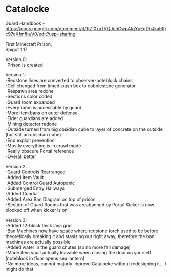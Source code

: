 # Catalocke

Guard Handbook - https://docs.google.com/document/d/1tZI0xaTVQJuhCwpAtqYuEqDhJkaI6fjc97qXfmfhuV0/edit?usp=sharing  

First Minecraft Prison,  
Spigot 1.17

Version 0:  
-Prison is created

Version 1:  
-Redstone lines are converted to observer-noteblock chains  
-Cell changed from timed-push box to cobblestone generator  
-Respawn area redone  
-Sections color coded  
-Guard room expanded  
-Every room is accessable by guard  
-More item bans on outer defense  
-Elder guardians are added  
-Mining detector redone  
-Outside turned from big obsidian cube to layer of concrete on the outside (but still an obsidian cube)  
-End exploit prevention  
-Mostly everything is in crawl mode  
-Really obscure Portal reference  
-Overall better  

Version 2:  
-Guard Controls Rearranged  
-Added Item Vault  
-Added Control Guard Autopanic  
-Submerged Entry Hallways  
-Added Conduit  
-Added Area Ban Diagram on top of prison  
-Section of Guard Rooms that was areabanned by Portal Kicker is now blocked off when kicker is on

Version 3:  
-Added 12-block thick lava grid  
-Ban Machines now have space where redstone torch used to be before theoretically breaking it and stasising out right away, therefore the ban machines are actually possible  
-Added water in the guard chutes (so no more fall damage)  
-Made item vault actually leavable when closing the door on yourself (noteblock in floor opens sea lantern)  
-No more ideas, cannot majorly improve Catalocke without redesigning it... I might do that
